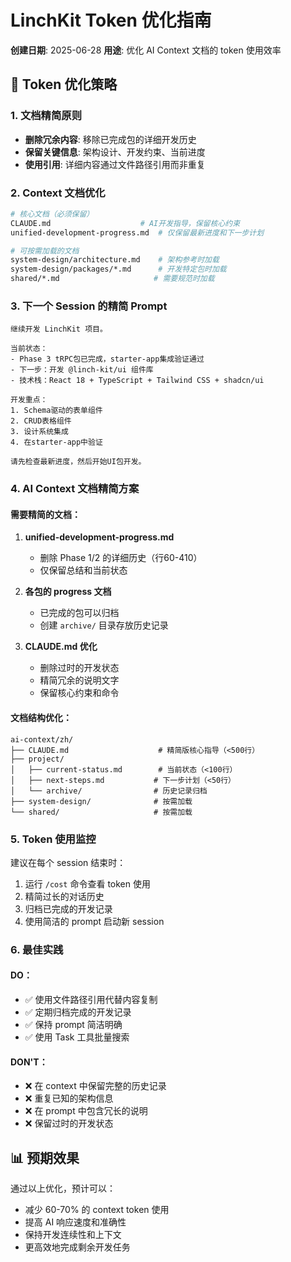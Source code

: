 # LinchKit Token 优化指南

**创建日期**: 2025-06-28
**用途**: 优化 AI Context 文档的 token 使用效率

## 🎯 Token 优化策略

### 1. 文档精简原则
- **删除冗余内容**: 移除已完成包的详细开发历史
- **保留关键信息**: 架构设计、开发约束、当前进度
- **使用引用**: 详细内容通过文件路径引用而非重复

### 2. Context 文档优化
```bash
# 核心文档（必须保留）
CLAUDE.md                    # AI开发指导，保留核心约束
unified-development-progress.md  # 仅保留最新进度和下一步计划

# 可按需加载的文档
system-design/architecture.md    # 架构参考时加载
system-design/packages/*.md      # 开发特定包时加载
shared/*.md                     # 需要规范时加载
```

### 3. 下一个 Session 的精简 Prompt

```
继续开发 LinchKit 项目。

当前状态：
- Phase 3 tRPC包已完成，starter-app集成验证通过
- 下一步：开发 @linch-kit/ui 组件库
- 技术栈：React 18 + TypeScript + Tailwind CSS + shadcn/ui

开发重点：
1. Schema驱动的表单组件
2. CRUD表格组件
3. 设计系统集成
4. 在starter-app中验证

请先检查最新进度，然后开始UI包开发。
```

### 4. AI Context 文档精简方案

#### 需要精简的文档：
1. **unified-development-progress.md**
   - 删除 Phase 1/2 的详细历史（行60-410）
   - 仅保留总结和当前状态

2. **各包的 progress 文档**
   - 已完成的包可以归档
   - 创建 `archive/` 目录存放历史记录

3. **CLAUDE.md 优化**
   - 删除过时的开发状态
   - 精简冗余的说明文字
   - 保留核心约束和命令

#### 文档结构优化：
```
ai-context/zh/
├── CLAUDE.md                    # 精简版核心指导（<500行）
├── project/
│   ├── current-status.md        # 当前状态（<100行）
│   ├── next-steps.md           # 下一步计划（<50行）
│   └── archive/                # 历史记录归档
├── system-design/              # 按需加载
└── shared/                     # 按需加载
```

### 5. Token 使用监控

建议在每个 session 结束时：
1. 运行 `/cost` 命令查看 token 使用
2. 精简过长的对话历史
3. 归档已完成的开发记录
4. 使用简洁的 prompt 启动新 session

### 6. 最佳实践

#### DO：
- ✅ 使用文件路径引用代替内容复制
- ✅ 定期归档完成的开发记录
- ✅ 保持 prompt 简洁明确
- ✅ 使用 Task 工具批量搜索

#### DON'T：
- ❌ 在 context 中保留完整的历史记录
- ❌ 重复已知的架构信息
- ❌ 在 prompt 中包含冗长的说明
- ❌ 保留过时的开发状态

## 📊 预期效果

通过以上优化，预计可以：
- 减少 60-70% 的 context token 使用
- 提高 AI 响应速度和准确性
- 保持开发连续性和上下文
- 更高效地完成剩余开发任务